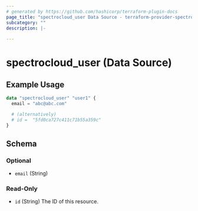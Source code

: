 ```yaml
---
# generated by https://github.com/hashicorp/terraform-plugin-docs
page_title: "spectrocloud_user Data Source - terraform-provider-spectrocloud"
subcategory: ""
description: |-
  
---
```


# spectrocloud_user (Data Source)



## Example Usage

```terraform
data "spectrocloud_user" "user1" {
  email = "abc@abc.com"

  # (alternatively)
  # id =  "5fd0ca727c411c71b55a359c"
}
```

<!-- schema generated by tfplugindocs -->
## Schema

### Optional

- `email` (String)

### Read-Only

- `id` (String) The ID of this resource.
